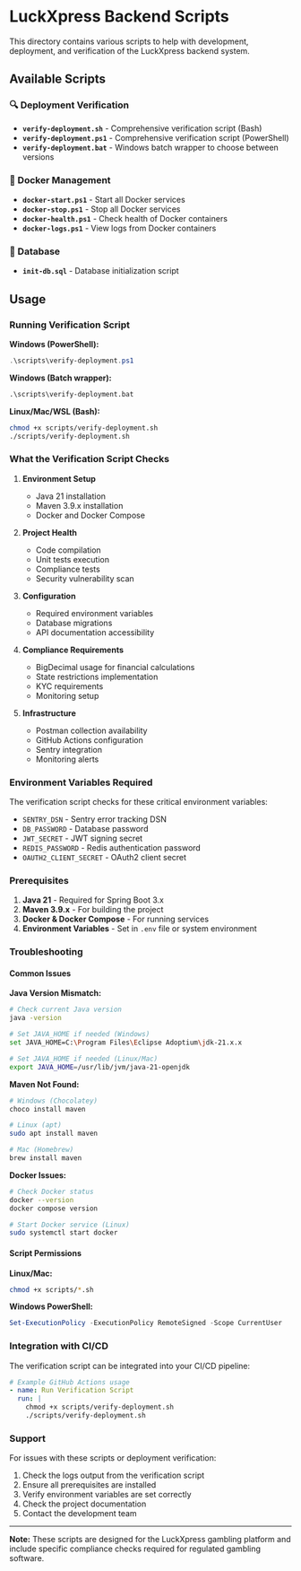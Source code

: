 # LuckXpress Backend Scripts

This directory contains various scripts to help with development, deployment, and verification of the LuckXpress backend system.

## Available Scripts

### 🔍 Deployment Verification
- **`verify-deployment.sh`** - Comprehensive verification script (Bash)
- **`verify-deployment.ps1`** - Comprehensive verification script (PowerShell)
- **`verify-deployment.bat`** - Windows batch wrapper to choose between versions

### 🐳 Docker Management
- **`docker-start.ps1`** - Start all Docker services
- **`docker-stop.ps1`** - Stop all Docker services  
- **`docker-health.ps1`** - Check health of Docker containers
- **`docker-logs.ps1`** - View logs from Docker containers

### 💾 Database
- **`init-db.sql`** - Database initialization script

## Usage

### Running Verification Script

**Windows (PowerShell):**
```powershell
.\scripts\verify-deployment.ps1
```

**Windows (Batch wrapper):**
```cmd
.\scripts\verify-deployment.bat
```

**Linux/Mac/WSL (Bash):**
```bash
chmod +x scripts/verify-deployment.sh
./scripts/verify-deployment.sh
```

### What the Verification Script Checks

1. **Environment Setup**
   - Java 21 installation
   - Maven 3.9.x installation
   - Docker and Docker Compose

2. **Project Health**
   - Code compilation
   - Unit tests execution
   - Compliance tests
   - Security vulnerability scan

3. **Configuration**
   - Required environment variables
   - Database migrations
   - API documentation accessibility

4. **Compliance Requirements**
   - BigDecimal usage for financial calculations
   - State restrictions implementation
   - KYC requirements
   - Monitoring setup

5. **Infrastructure**
   - Postman collection availability
   - GitHub Actions configuration
   - Sentry integration
   - Monitoring alerts

### Environment Variables Required

The verification script checks for these critical environment variables:

- `SENTRY_DSN` - Sentry error tracking DSN
- `DB_PASSWORD` - Database password
- `JWT_SECRET` - JWT signing secret
- `REDIS_PASSWORD` - Redis authentication password
- `OAUTH2_CLIENT_SECRET` - OAuth2 client secret

### Prerequisites

1. **Java 21** - Required for Spring Boot 3.x
2. **Maven 3.9.x** - For building the project
3. **Docker & Docker Compose** - For running services
4. **Environment Variables** - Set in `.env` file or system environment

### Troubleshooting

#### Common Issues

**Java Version Mismatch:**
```bash
# Check current Java version
java -version

# Set JAVA_HOME if needed (Windows)
set JAVA_HOME=C:\Program Files\Eclipse Adoptium\jdk-21.x.x

# Set JAVA_HOME if needed (Linux/Mac)
export JAVA_HOME=/usr/lib/jvm/java-21-openjdk
```

**Maven Not Found:**
```bash
# Windows (Chocolatey)
choco install maven

# Linux (apt)
sudo apt install maven

# Mac (Homebrew)
brew install maven
```

**Docker Issues:**
```bash
# Check Docker status
docker --version
docker compose version

# Start Docker service (Linux)
sudo systemctl start docker
```

#### Script Permissions

**Linux/Mac:**
```bash
chmod +x scripts/*.sh
```

**Windows PowerShell:**
```powershell
Set-ExecutionPolicy -ExecutionPolicy RemoteSigned -Scope CurrentUser
```

### Integration with CI/CD

The verification script can be integrated into your CI/CD pipeline:

```yaml
# Example GitHub Actions usage
- name: Run Verification Script
  run: |
    chmod +x scripts/verify-deployment.sh
    ./scripts/verify-deployment.sh
```

### Support

For issues with these scripts or deployment verification:

1. Check the logs output from the verification script
2. Ensure all prerequisites are installed
3. Verify environment variables are set correctly
4. Check the project documentation
5. Contact the development team

---

**Note:** These scripts are designed for the LuckXpress gambling platform and include specific compliance checks required for regulated gambling software.
